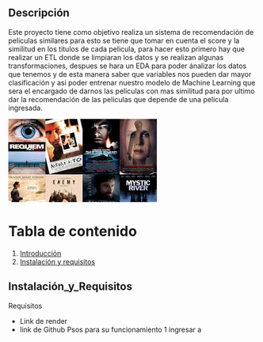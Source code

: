 ## Descripción
Este proyecto tiene como objetivo realiza un sistema de recomendación de peliculas similares para esto se tiene que tomar en cuenta el score y la similitud en los titulos de cada pelicula, para hacer esto primero hay que realizar un ETL donde se limpiaran los datos y se realizan algunas transformaciones, despues se hara un EDA para poder ánalizar los datos que tenemos y de esta manera saber que variables nos pueden dar mayor clasificación y asi poder entrenar nuestro modelo de Machine Learning que sera el encargado de darnos las peliculas con mas similitud para por ultimo dar la recomendación de las peliculas que depende de una pelicula ingresada.

![Recomendación](Imagenes/recomendacion.jfif)

# Tabla de contenido 
1. [Introducción](#Descripción)
2. [Instalación y requisitos](#Instalación_y_Requisitos)

## Instalación_y_Requisitos
Requisitos 
- Link de render
- link de Github
Psos para su funcionamiento
1 ingresar a
